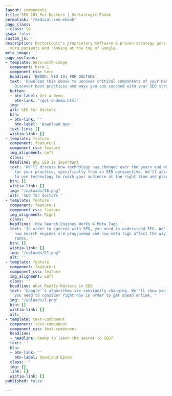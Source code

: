 ```yaml
---
layout: components
title: SEO 101 For Doctors | DoctorLogic Ebook
permalink: "/medical-seo-ebook"
page_class:
- class: lp
gsap: false
custom_js: ''
description: DoctorLogic's proprietary software & proven strategy gets you found by
  more patients and ranking at the top of Google.
meta_image: ''
page_sections:
- template: hero-with-image
  component: hero-1
  component_css: hero
  headline: 'EBOOK: SEO 101 FOR DOCTORS'
  text: 'Download this ebook to uncover critical components of your healthcare SEO.
    Discover best practices and ways you can succeed with your SEO strategy. '
  button:
  - btn-label: Get a Demo
    btn-link: "/get-a-demo.html"
  img: ''
  alt: SEO for Doctors
  btn:
  - btn-link: ''
    btn-label: 'Download Now '
  text-link: []
  wistia-link: []
- template: feature
  component: feature-1
  component_css: feature
  img_alignment: Left
  class: ''
  headline: Why SEO Is Important
  text: 'We’ll discuss how technology has changed over the years and what that means
    for your practice, specifically from an SEO perspective. We’ll also show you how
    to use technology to reach your audience at the right time and place online. '
  btn: []
  wistia-link: []
  img: "/uploads/16.png"
  alt: 'SEO for doctors '
- template: feature
  component: feature-1
  component_css: feature
  img_alignment: Right
  class: ''
  headline: 'How Search Engines Works & Meta Tags '
  text: 'In order to succeed with SEO, you need to understand SEO. We''ll discuss
    how search engines are programmed and how meta tags affect the way your website
    ranks. '
  btn: []
  wistia-link: []
  img: "/uploads/21.png"
  alt: ''
- template: feature
  component: feature-1
  component_css: feature
  img_alignment: Left
  class: ''
  headline: What Really Matters in SEO
  text: 'Google''s algorithms are constantly changing. We''ll show you which factors
    you need to consider right now in order to get ahead online. '
  img: "/uploads/7.png"
  btn: []
  wistia-link: []
  alt: ''
- template: text-component
  component: text-component
  component_css: text-component
  headline:
  - headline: Ready to learn the secret to SEO?
  text: ''
  btn:
  - btn-link: ''
    btn-label: Download Ebook
  class: ''
  img: []
  link: []
  wistia-link: []
published: false

---
```


